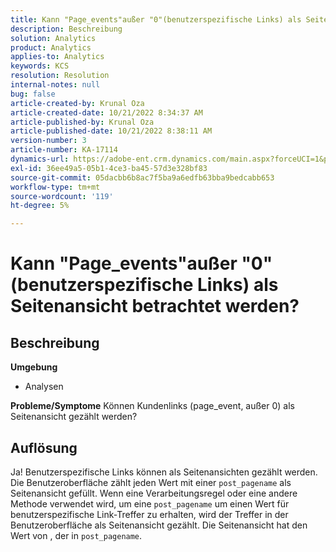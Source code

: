 ```yaml
---
title: Kann "Page_events"außer "0"(benutzerspezifische Links) als Seitenansicht betrachtet werden?
description: Beschreibung
solution: Analytics
product: Analytics
applies-to: Analytics
keywords: KCS
resolution: Resolution
internal-notes: null
bug: false
article-created-by: Krunal Oza
article-created-date: 10/21/2022 8:34:37 AM
article-published-by: Krunal Oza
article-published-date: 10/21/2022 8:38:11 AM
version-number: 3
article-number: KA-17114
dynamics-url: https://adobe-ent.crm.dynamics.com/main.aspx?forceUCI=1&pagetype=entityrecord&etn=knowledgearticle&id=e0d0b62f-1b51-ed11-bba2-0022480867fb
exl-id: 36ee49a5-05b1-4ce3-ba45-57d3e328bf83
source-git-commit: 05dacbb6b8ac7f5ba9a6edfb63bba9bedcabb653
workflow-type: tm+mt
source-wordcount: '119'
ht-degree: 5%

---
```


# Kann &quot;Page_events&quot;außer &quot;0&quot;(benutzerspezifische Links) als Seitenansicht betrachtet werden?

## Beschreibung

<b>Umgebung</b>
- Analysen



<b>Probleme/Symptome</b>
Können Kundenlinks (page_event, außer 0) als Seitenansicht gezählt werden?


## Auflösung


Ja! Benutzerspezifische Links können als Seitenansichten gezählt werden. Die Benutzeroberfläche zählt jeden Wert mit einer `post_pagename` als Seitenansicht gefüllt. Wenn eine Verarbeitungsregel oder eine andere Methode verwendet wird, um eine `post_pagename` um einen Wert für benutzerspezifische Link-Treffer zu erhalten, wird der Treffer in der Benutzeroberfläche als Seitenansicht gezählt. Die Seitenansicht hat den Wert von , der in `post_pagename`.
